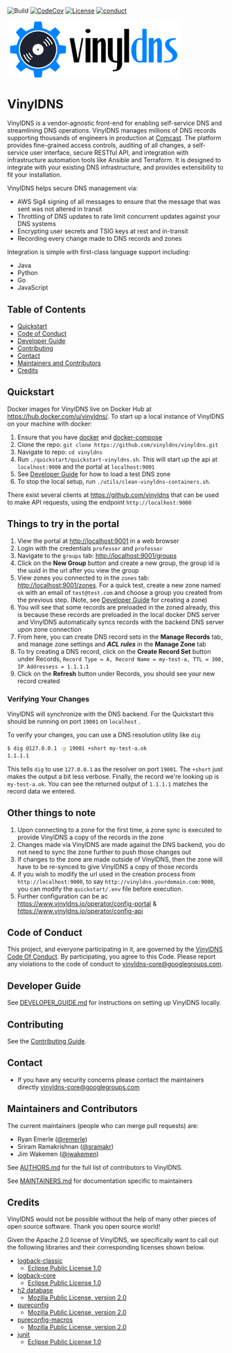 ![Build](https://github.com/vinyldns/vinyldns/workflows/Continuous%20Integration/badge.svg)
[![CodeCov ](https://codecov.io/gh/vinyldns/vinyldns/branch/master/graph/badge.svg)](https://codecov.io/gh/vinyldns/vinyldns)
[![License](https://img.shields.io/github/license/vinyldns/vinyldns)](https://github.com/vinyldns/vinyldns/blob/master/LICENSE)
[![conduct](https://img.shields.io/badge/%E2%9D%A4-code%20of%20conduct-blue.svg)](https://github.com/vinyldns/vinyldns/blob/master/CODE_OF_CONDUCT.md)

<p align="left">
  <a href="http://www.vinyldns.io/">
    <img
      alt="VinylDNS"
      src="img/vinyldns_optimized.svg"
      width="400"
    />
  </a>
</p>

# VinylDNS

VinylDNS is a vendor-agnostic front-end for enabling self-service DNS and streamlining DNS operations. VinylDNS manages
millions of DNS records supporting thousands of engineers in production at [Comcast](http://www.comcast.com). The
platform provides fine-grained access controls, auditing of all changes, a self-service user interface, secure RESTful
API, and integration with infrastructure automation tools like Ansible and Terraform. It is designed to integrate with
your existing DNS infrastructure, and provides extensibility to fit your installation.

VinylDNS helps secure DNS management via:

- AWS Sig4 signing of all messages to ensure that the message that was sent was not altered in transit
- Throttling of DNS updates to rate limit concurrent updates against your DNS systems
- Encrypting user secrets and TSIG keys at rest and in-transit
- Recording every change made to DNS records and zones

Integration is simple with first-class language support including:

- Java
- Python
- Go
- JavaScript

## Table of Contents

- [Quickstart](#quickstart)
- [Code of Conduct](#code-of-conduct)
- [Developer Guide](#developer-guide)
- [Contributing](#contributing)
- [Contact](#contact)
- [Maintainers and Contributors](#maintainers-and-contributors)
- [Credits](#credits)

## Quickstart

Docker images for VinylDNS live on Docker Hub at <https://hub.docker.com/u/vinyldns/>. To start up a local instance of
VinylDNS on your machine with docker:

1. Ensure that you have [docker](https://docs.docker.com/install/)
   and [docker-compose](https://docs.docker.com/compose/install/)
1. Clone the repo: `git clone https://github.com/vinyldns/vinyldns.git`
1. Navigate to repo: `cd vinyldns`
1. Run `./quickstart/quickstart-vinyldns.sh`. This will start up the api at `localhost:9000` and the portal
   at `localhost:9001`
1. See [Developer Guide](DEVELOPER_GUIDE.md#loading-test-data) for how to load a test DNS zone
1. To stop the local setup, run `./utils/clean-vinyldns-containers.sh`.

There exist several clients at <https://github.com/vinyldns> that can be used to make API requests, using the
endpoint `http://localhost:9000`

## Things to try in the portal

1. View the portal at <http://localhost:9001> in a web browser
2. Login with the credentials `professor` and `professor`
3. Navigate to the `groups` tab: <http://localhost:9001/groups>
4. Click on the **New Group** button and create a new group, the group id is the uuid in the url after you view the
   group
5. View zones you connected to in the `zones` tab: <http://localhost:9001/zones>. For a quick test, create a new zone
   named `ok` with an email of `test@test.com` and choose a group you created from the previous step. (Note,
   see [Developer Guide](DEVELOPER_GUIDE.md#loading-test-data) for creating a zone)
6. You will see that some records are preloaded in the zoned already, this is because these records are preloaded in the
   local docker DNS server and VinylDNS automatically syncs records with the backend DNS server upon zone connection
7. From here, you can create DNS record sets in the **Manage Records** tab, and manage zone settings and ***ACL rules***
   in the **Manage Zone** tab
8. To try creating a DNS record, click on the **Create Record Set** button under
   Records, `Record Type = A, Record Name = my-test-a, TTL = 300, IP Addressess = 1.1.1.1`
9. Click on the **Refresh** button under Records, you should see your new record created

### Verifying Your Changes

VinylDNS will synchronize with the DNS backend. For the Quickstart this should be running on port `19001` on `localhost`
.

To verify your changes, you can use a DNS resolution utility like `dig`

```bash
$ dig @127.0.0.1 -p 19001 +short my-test-a.ok
1.1.1.1
```

This tells `dig` to use `127.0.0.1` as the resolver on port `19001`. The `+short` just makes the output a bit less
verbose. Finally, the record we're looking up is `my-test-a.ok`. You can see the returned output of `1.1.1.1` matches
the record data we entered.

## Other things to note

1. Upon connecting to a zone for the first time, a zone sync is executed to provide VinylDNS a copy of the records in
   the zone
1. Changes made via VinylDNS are made against the DNS backend, you do not need to sync the zone further to push those
   changes out
1. If changes to the zone are made outside of VinylDNS, then the zone will have to be re-synced to give VinylDNS a copy
   of those records
1. If you wish to modify the url used in the creation process from `http://localhost:9000`, to
   say `http://vinyldns.yourdomain.com:9000`, you can modify the `quickstart/.env` file before execution.
1. Further configuration can be ac https://www.vinyldns.io/operator/config-portal
   & https://www.vinyldns.io/operator/config-api

## Code of Conduct

This project, and everyone participating in it, are governed by the [VinylDNS Code Of Conduct](CODE_OF_CONDUCT.md). By
participating, you agree to this Code. Please report any violations to the code of conduct to
[vinyldns-core@googlegroups.com](mailto:vinyldns-core@googlegroups.com).

## Developer Guide

See [DEVELOPER_GUIDE.md](DEVELOPER_GUIDE.md) for instructions on setting up VinylDNS locally.

## Contributing

See the [Contributing Guide](CONTRIBUTING.md).

## Contact

- If you have any security concerns please contact the maintainers directly [vinyldns-core@googlegroups.com](mailto:vinyldns-core@googlegroups.com)

## Maintainers and Contributors

The current maintainers (people who can merge pull requests) are:

- Ryan Emerle ([@remerle](https://github.com/remerle))
- Sriram Ramakrishnan ([@sramakr](https://github.com/sramakr))
- Jim Wakemen ([@jwakemen](https://github.com/jwakemen))

See [AUTHORS.md](AUTHORS.md) for the full list of contributors to VinylDNS.

See [MAINTAINERS.md](MAINTAINERS.md) for documentation specific to maintainers

## Credits

VinylDNS would not be possible without the help of many other pieces of open source software. Thank you open source
world!

Given the Apache 2.0 license of VinylDNS, we specifically want to call out the following libraries and their
corresponding licenses shown below.

- [logback-classic](https://github.com/qos-ch/logback)
  - [Eclipse Public License 1.0](https://www.eclipse.org/legal/epl-v10.html)
- [logback-core](https://github.com/qos-ch/logback)
  - [Eclipse Public License 1.0](https://www.eclipse.org/legal/epl-v10.html)
- [h2 database](http://h2database.com)
  - [Mozilla Public License, version 2.0](https://www.mozilla.org/MPL/2.0/)
- [pureconfig](https://github.com/pureconfig/pureconfig)
  - [Mozilla Public License, version 2.0](https://www.mozilla.org/MPL/2.0/)
- [pureconfig-macros](https://github.com/pureconfig/pureconfig)
  - [Mozilla Public License, version 2.0](https://www.mozilla.org/MPL/2.0/)
- [junit](https://junit.org/junit4/) 
  - [Eclipse Public License 1.0](https://www.eclipse.org/legal/epl-v10.html)
